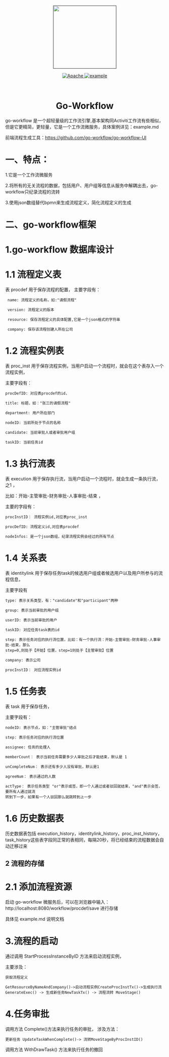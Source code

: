 <p align="center">
  <a href="">
    <img width="200" height="200" src="https://github.com/go-workflow/go-workflow/blob/master/images/go.jpg">
  </a>
</p>
<p align="center">
  <a href="https://www.apache.org/licenses/LICENSE-2.0.html">
    <img src="https://img.shields.io/badge/license-Apache%202-4EB1BA.svg" alt="Apache">
  </a>
  <a href="https://github.com/go-workflow/go-workflow/blob/master/EXAMPLE.md">
    <img src="https://img.shields.io/badge/go-documentation-blue.svg?style=flat-square" alt="example">
  </a>
</p>

<br>

<h1 align="center"><bold>Go-Workflow</bold></h1>

<p>go-workflow 是一个超轻量级的工作流引擎,基本架构同Activiti工作流有些相似，但是它更精简，更轻量，它是一个工作流微服务，具体案例详见：example.md</p>

前端流程生成工具：https://github.com/go-workflow/go-workflow-UI

# 一、特点：

  1.它是一个工作流微服务

  2.将所有的无关流程的数据，包括用户、用户组等信息从服务中解耦出去，go-workflow只纪录流程的流转
  
  3.使用json数组替代bpmn来生成流程定义，简化流程定义的生成

# 二、go-workflow框架
# 1.go-workflow 数据库设计
# 1.1 流程定义表
  表 procdef 用于保存流程的配置，
  主要字段有：

     name: 流程定义的名称，如:"请假流程"
     
     version: 流程定义的版本

     resource: 保存流程定义的具体配置,它是一个json格式的字符串

     company: 保存该流程创建人所在公司

# 1.2 流程实例表

  表 proc_inst 用于保存流程实例，当用户启动一个流程时，就会在这个表存入一个流程实例，

  主要字段有：

    procDefID: 对应表procdef的id，

    title: 标题，如："张三的请假流程"

    department: 用户所在部门

    nodeID: 当前所处于节点的名称

    candidate: 当前审批人或者审批用户组

    taskID: 当前任务id

# 1.3 执行流表
  表 execution 用于保存执行流，当用户启动一个流程时，就会生成一条执行流，之1 ，
  
  比如：开始-主管审批-财务审批-人事审批-结束 ，
  
  主要的字段有：

    procInstID： 流程实例id,对应表proc_inst

    procDefID: 流程定义id,对应表procdef

    nodeInfos: 是一个json数组，纪录流程实例会经过的所有节点

# 1.4 关系表
  表 identitylink 用于保存任务task的候选用户组或者候选用户以及用户所参与的流程信息，
  
  主要字段有

    type: 表示关系类型，有："candidate"和"participant"两种

    group: 表示当前审批的用户组

    userID: 表示当前审批的用户

    taskID: 对应任务task表的id

    step: 表示任务对应的执行流位置，比如：有一个执行流：开始-主管审批-财务审批-人事审批-结束，那么
    step=0,则处于【开始】位置，step=1则处于【主管审批】位置

    company: 表示公司

    procInstID： 对应流程实例id

# 1.5 任务表
  表 task 用于保存任务，
  
  主要字段有：

    nodeID: 表示节点，如："主管审批"结点

    step: 表示任务对应的执行流位置

    assignee: 任务的处理人

    memberCount： 表示当前任务需要多少人审批之后才能结束，默认是 1

    unCompleteNum： 表示还有多少人没有审批，默认是1

    agreeNum： 表示通过的人数

    actType： 表示任务类型 "or"表示或签，即一个人通过或者驳回就结束，"and"表示会签，要所有人通过就流
    转到下一步，如果有一个人驳回那么就跳转到上一步

# 1.6 历史数据表
  历史数据表包括 execution_history，identitylink_history，proc_inst_history，task_history这些表字段同正常的表相同，每隔20秒，将已经结束的流程数据会自动迁移过来
## 2 流程的存储
# 2.1 添加流程资源
  启动 go-workflow 微服务后，可以在浏览器中输入：http://localhost:8080/workflow/procdef/save 进行存储

  具体见 example.md 说明文档

# 3.流程的启动
  通过调用 StartProcessInstanceByID 方法来启动流程实例，
  
  主要涉及：

    获取流程定义
    
    GetResourceByNameAndCompany()->启动流程实例CreateProcInstTx()->生成执行流GenerateExec() -> 生成新任务NewTaskTx() -> 流程流转 MoveStage()

# 4.任务审批
  调用方法 Complete()方法来执行任务的审批，
  涉及方法：

    更新任务 UpdateTaskWhenComplete()-> 流转MoveStageByProcInstID()

  调用方法 WithDrawTask() 方法来执行任务的撤回
   
